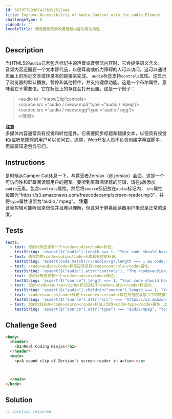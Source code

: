 ```yaml
---
id: 587d7789367417b2b2512aa4
title: Improve Accessibility of Audio Content with the audio Element
challengeType: 0
videoUrl: ''
localeTitle: 使用音频元素改善音频内容的可访问性
---
```


## Description
<section id="description">当HTML5的<code>audio</code>元素包含标记中的声音或音频流内容时，它会提供语义含义。音频内容还需要一个文本替代品，以便耳聋或听力障碍的人可以访问。这可以通过页面上的附近文本或转录本的链接来完成。 <code>audio</code>标签支持<code>controls</code>属性。这显示了浏览器的默认播放，暂停和其他控件，并支持键盘功能。这是一个布尔属性，意味着它不需要值，它在标签上的存在会打开设置。这是一个例子： <blockquote> &lt;audio id =“meowClip”controls&gt; <br> &lt;source src =“audio / meow.mp3”type =“audio / mpeg”/&gt; <br> &lt;source src =“audio / meow.ogg”type =“audio / ogg”/&gt; <br> &lt;/音频&gt; <br></blockquote> <strong>注意</strong> <br>多媒体内容通常具有视觉和听觉组件。它需要同步标题和翻譯文本，以便具有视觉和/或听觉障碍的用户可以访问它。通常，Web开发人员不负责创建字幕或脚本，但需要知道包含它们。 </section>

## Instructions
<section id="instructions">是时候从Camper Cat休息一下，与露营者Zersiax（@zersiax）会面，这是一个可访问性和屏幕阅读器用户的冠军。要听到屏幕阅读器的剪辑，请在<code>p</code>后添加<code>audio</code>元素。包含<code>controls</code>属性。然后将<code>source</code>标记放在<code>audio</code>标记内， <code>src</code>属性设置为“https://s3.amazonaws.com/freecodecamp/screen-reader.mp3”，并将<code>type</code>属性设置为“audio / mpeg”。 <strong>注意</strong> <br>音频剪辑可能听起来很快并且难以理解，但这对于屏幕阅读器用户来说是正常的速度。 </section>

## Tests
<section id='tests'>

```yml
tests:
  - text: 您的代码应该有一个<code>audio</code>标记。
    testString: 'assert($("audio").length === 1, "Your code should have one <code>audio</code> tag.");'
  - text: 确保您的<code>audio</code>元素具有结束标记。
    testString: 'assert(code.match(/<\/audio>/g).length === 1 && code.match(/<audio.*>[\s\S]*<\/audio>/g), "Make sure your <code>audio</code> element has a closing tag.");'
  - text: <code>audio</code>标签应该具有<code>controls</code>属性。
    testString: 'assert($("audio").attr("controls"), "The <code>audio</code> tag should have the <code>controls</code> attribute.");'
  - text: 您的代码应该有一个<code>source</code>标记。
    testString: 'assert($("source").length === 1, "Your code should have one <code>source</code> tag.");'
  - text: 您的<code>source</code>标记应位于<code>audio</code>标记内。
    testString: 'assert($("audio").children("source").length === 1, "Your <code>source</code> tag should be inside the <code>audio</code> tags.");'
  - text: <code>source</code>标记上<code>src</code>属性的值应与指令中的链接完全匹配。
    testString: 'assert($("source").attr("src") === "https://s3.amazonaws.com/freecodecamp/screen-reader.mp3", "The value for the <code>src</code> attribute on the <code>source</code> tag should match the link in the instructions exactly.");'
  - text: 您的代码应在<code>source</code>标记上包含<code>type</code>属性，其值为audio / mpeg。
    testString: 'assert($("source").attr("type") === "audio/mpeg", "Your code should include a <code>type</code> attribute on the <code>source</code> tag with a value of audio/mpeg.");'

```

</section>

## Challenge Seed
<section id='challengeSeed'>

<div id='html-seed'>

```html
<body>
  <header>
    <h1>Real Coding Ninjas</h1>
  </header>
  <main>
    <p>A sound clip of Zersiax's screen reader in action.</p>



  </main>
</body>

```

</div>



</section>

## Solution
<section id='solution'>

```js
// solution required
```
</section>
